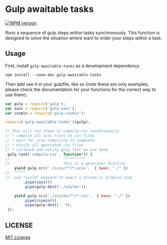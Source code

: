# Gulp awaitable tasks

[![NPM version][npm-image]][npm-url]

Runs a sequence of gulp steps within tasks synchronously.
This function is designed to solve the situation where want to order your steps within a task.

## Usage

First, install `gulp-awaitable-tasks` as a development dependency:

```shell
npm install --save-dev gulp-awaitable-tasks 
```

Then add use it in your gulpfile, like so (note these are only examples, please check the documentation for your functions for the correct way to use them):

```js
var gulp = require('gulp');
var sass = require('gulp-sass');
var cssmin = require('gulp-cssmin');

require('gulp-awaitable-tasks')(gulp);

// This will run steps in compile-css synchronously
// * compile all scss files to css files
// * wait for scss compiling to complete
// * minify all generated css files
// * callback and notify gulp that we are done
 gulp.task('compile-css', function*() {
//                        ^^^^^^^^^^
//                        This is a generator function
    yield gulp.src('./scss/**/*.scss',  { base: "./" })
//  ^^^^^
//  use *yield* keyword to await a stream or promise step 
        .pipe(sass())
        .pipe(gulp.dest('./styles'));

    yield gulp.src('./styles/**/*.css',  { base: "./" })
        .pipe(cssmin())
        .pipe(gulp.dest('.'));
 });
```



## LICENSE

[MIT License](http://en.wikipedia.org/wiki/MIT_License)


[npm-url]: https://npmjs.org/package/gulp-awaitable-tasks
[npm-image]: https://badge.fury.io/js/gulp-awaitable-tasks.png
